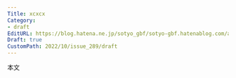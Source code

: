 ```yaml
---
Title: xcxcx
Category:
- draft
EditURL: https://blog.hatena.ne.jp/sotyo_gbf/sotyo-gbf.hatenablog.com/atom/entry/4207112889924318177
Draft: true
CustomPath: 2022/10/issue_289/draft
---
```


本文
